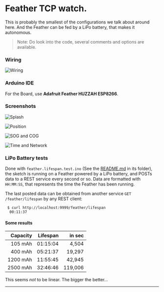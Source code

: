 # Feather TCP watch.
<!-- TODO the components reference to the Adafruit site -->

This is probably the smallest of the configurations we talk about around here.
And the Feather can be fed by a LiPo battery, that makes it autonomous.

> Note: Do look into the code, several comments and options are available.

### Wiring
![Wiring](./TCP.watch.feather.128x32_bb.png)

### Arduino IDE
For the Board, use **Adafruit Feather HUZZAH ESP8266**.

### Screenshots

![Splash](./splash.jpg)

![Position](./position.jpg)

![SOG and COG](./sog-cog.jpg)

![Time and Network](./time.net.jpg)

### LiPo Battery tests
Done with `feather.lifespan.test.ino` (See the [README.md](../../feather.lifespan.test/README.md) in its folder), the sketch is running on a Feather powered by a LiPo battery, and POSTs data to a REST service every second or so. Data are formatted with `HH:MM:SS`, that represents the time the Feather has been running.

The last posted data can be obtained from another service `GET /feather/lifespan` by any REST client:
```
 $ curl http://localhost:9999/feather/lifespan
  00:11:37
```

#### Some results
| Capacity | Lifespan |  in sec |
|---------:|---------:|--------:|
|  105 mAh | 01:15:04 |   4,504 |
|  400 mAh | 05:21:37 |  19,297 |
| 1200 mAh | 11:55:45 |  42,945 |
| 2500 mAh | 32:46:46 | 119,006 |

This seems _not_ to be linear. The bigger the better...

 ---
